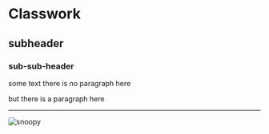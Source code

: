 # Classwork

## subheader 

### sub-sub-header

some text
there is no paragraph here

but there is a paragraph here

---

![snoopy](https://en.wikipedia.org/wiki/Snoopy)
